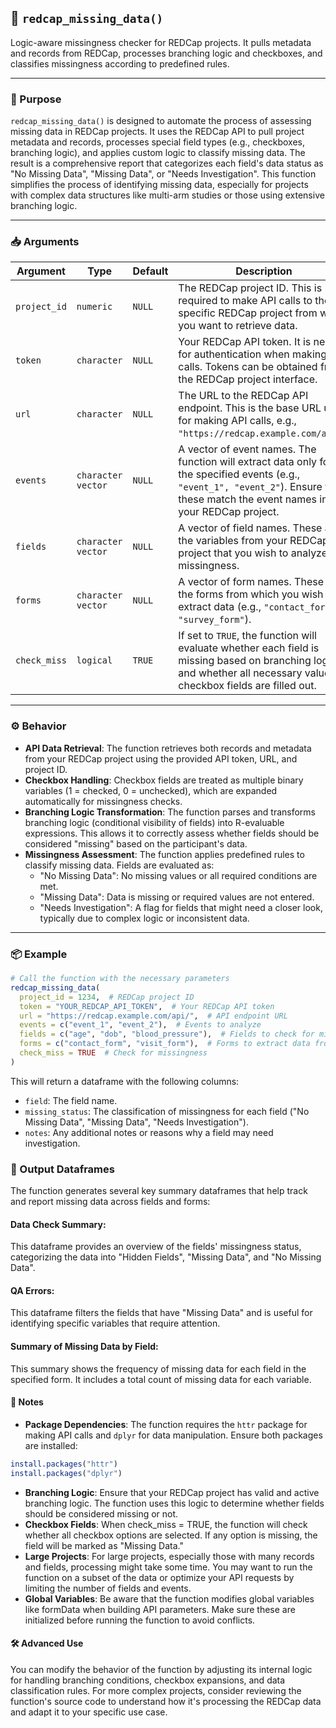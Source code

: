 ## 🧠 `redcap_missing_data()`

Logic-aware missingness checker for REDCap projects. It pulls metadata and records from REDCap, processes branching logic and checkboxes, and classifies missingness according to predefined rules.

---

### 🧠 Purpose

`redcap_missing_data()` is designed to automate the process of assessing missing data in REDCap projects. It uses the REDCap API to pull project metadata and records, processes special field types (e.g., checkboxes, branching logic), and applies custom logic to classify missing data. The result is a comprehensive report that categorizes each field's data status as "No Missing Data", "Missing Data", or "Needs Investigation". This function simplifies the process of identifying missing data, especially for projects with complex data structures like multi-arm studies or those using extensive branching logic.

---

### 📥 Arguments

| Argument      | Type                | Default | Description                                                                                                                                                 |
|---------------|---------------------|---------|-------------------------------------------------------------------------------------------------------------------------------------------------------------|
| `project_id`  | `numeric`           | `NULL`  | The REDCap project ID. This is required to make API calls to the specific REDCap project from which you want to retrieve data.                                |
| `token`       | `character`         | `NULL`  | Your REDCap API token. It is needed for authentication when making API calls. Tokens can be obtained from the REDCap project interface.                      |
| `url`         | `character`         | `NULL`  | The URL to the REDCap API endpoint. This is the base URL used for making API calls, e.g., `"https://redcap.example.com/api/"`.                              |
| `events`      | `character vector`  | `NULL`  | A vector of event names. The function will extract data only for the specified events (e.g., `"event_1", "event_2"`). Ensure that these match the event names in your REDCap project. |
| `fields`      | `character vector`  | `NULL`  | A vector of field names. These are the variables from your REDCap project that you wish to analyze for missingness.                                           |
| `forms`       | `character vector`  | `NULL`  | A vector of form names. These are the forms from which you wish to extract data (e.g., `"contact_form", "survey_form"`).                                     |
| `check_miss`  | `logical`           | `TRUE`  | If set to `TRUE`, the function will evaluate whether each field is missing based on branching logic and whether all necessary values in checkbox fields are filled out. |

---

### ⚙️ Behavior

- **API Data Retrieval**: The function retrieves both records and metadata from your REDCap project using the provided API token, URL, and project ID.
- **Checkbox Handling**: Checkbox fields are treated as multiple binary variables (1 = checked, 0 = unchecked), which are expanded automatically for missingness checks.
- **Branching Logic Transformation**: The function parses and transforms branching logic (conditional visibility of fields) into R-evaluable expressions. This allows it to correctly assess whether fields should be considered "missing" based on the participant's data.
- **Missingness Assessment**: The function applies predefined rules to classify missing data. Fields are evaluated as:
  - "No Missing Data": No missing values or all required conditions are met.
  - "Missing Data": Data is missing or required values are not entered.
  - "Needs Investigation": A flag for fields that might need a closer look, typically due to complex logic or inconsistent data.

---

### 📦 Example

```r
# Call the function with the necessary parameters
redcap_missing_data(
  project_id = 1234,  # REDCap project ID
  token = "YOUR_REDCAP_API_TOKEN",  # Your REDCap API token
  url = "https://redcap.example.com/api/",  # API endpoint URL
  events = c("event_1", "event_2"),  # Events to analyze
  fields = c("age", "dob", "blood_pressure"),  # Fields to check for missing data
  forms = c("contact_form", "visit_form"),  # Forms to extract data from
  check_miss = TRUE  # Check for missingness
)
```

This will return a dataframe with the following columns:

- `field`: The field name.
- `missing_status`: The classification of missingness for each field ("No Missing Data", "Missing Data", "Needs Investigation").
- `notes`: Any additional notes or reasons why a field may need investigation.

### 📝 Output Dataframes
The function generates several key summary dataframes that help track and report missing data across fields and forms:

#### Data Check Summary:
This dataframe provides an overview of the fields' missingness status, categorizing the data into "Hidden Fields", "Missing Data", and "No Missing Data".

#### QA Errors:
This dataframe filters the fields that have "Missing Data" and is useful for identifying specific variables that require attention.

#### Summary of Missing Data by Field:
This summary shows the frequency of missing data for each field in the specified form. It includes a total count of missing data for each variable.


#### 🚨 Notes
- **Package Dependencies**: The function requires the `httr` package for making API calls and `dplyr` for data manipulation. Ensure both packages are installed:

```r
install.packages("httr")
install.packages("dplyr")
```

- **Branching Logic**: Ensure that your REDCap project has valid and active branching logic. The function uses this logic to determine whether fields should be considered missing or not.
- **Checkbox Fields**: When check_miss = TRUE, the function will check whether all checkbox options are selected. If any option is missing, the field will be marked as "Missing Data."
- **Large Projects**: For large projects, especially those with many records and fields, processing might take some time. You may want to run the function on a subset of the data or optimize your API requests by limiting the number of fields and events.
- **Global Variables**: Be aware that the function modifies global variables like formData when building API parameters. Make sure these are initialized before running the function to avoid conflicts.



#### 🛠️ Advanced Use
You can modify the behavior of the function by adjusting its internal logic for handling branching conditions, checkbox expansions, and data classification rules. For more complex projects, consider reviewing the function's source code to understand how it's processing the REDCap data and adapt it to your specific use case.
